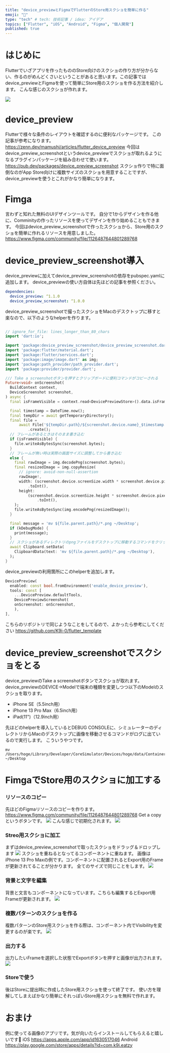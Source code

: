 ```yaml
---
title: "device_previewとFigmaでFlutterのStore用スクショを簡単に作る"
emoji: "👾"
type: "tech" # tech: 技術記事 / idea: アイデア
topics: ["Flutter", "iOS", "Android", "Figma", "個人開発"]
published: true
---
```

# はじめに
Flutterでいざアプリを作ったもののStore向けのスクショの作り方が分からない、作るのがめんどくさいということがあると思います。この記事ではdevice_previewとFigmaを使って簡単にStore用のスクショを作る方法を紹介します。
こんな感じのスクショが作れます。

![](/images/SCR-20220708-dbq.png)

# device_preview
Flutterで様々な条件のレイアウトを確認するのに便利なパッケージです。
この記事が参考になります。
https://zenn.dev/mamushi/articles/flutter_device_preview
今回はdevice_preview_screenshotというdevice_previewでスクショが取れるようになるプラグインパッケージを組み合わせて使います。
https://pub.dev/packages/device_preview_screenshot
スクショ作りで特に面倒なのがApp Store向けに複数サイズのスクショを用意することですが、device_previewを使うとこれがかなり簡単になります。

# Fimga
言わずと知れた無料のUIデザインツールです。
自分で1からデザインを作る他に、Comminityの作ったリソースを使ってデザインを作り始めることもできます。
今回はdevice_preview_screenshotで作ったスクショから、Store用のスクショを簡単に作れるリソースを用意しました。
https://www.figma.com/community/file/1126487644801289768

# device_preview_screenshot導入
device_previewに加えてdevice_preview_screenshotの依存をpubspec.yamlに追加します。
device_previewの使い方自体は先ほどの記事を参照ください。
```yaml:pubspec.yaml
dependencies:
  device_preview: ^1.1.0
  device_preview_screenshot: ^1.0.0
```
device_preview_screenshotで撮ったスクショをMacのデスクトップに移すと楽なので、以下のようなhelperを作ります。
```dart:device_preview_screenshot_helper.dart

// ignore_for_file: lines_longer_than_80_chars
import 'dart:io';

import 'package:device_preview_screenshot/device_preview_screenshot.dart';
import 'package:flutter/material.dart';
import 'package:flutter/services.dart';
import 'package:image/image.dart' as img;
import 'package:path_provider/path_provider.dart';
import 'package:provider/provider.dart';

/// Take a screenshotボタンを押すとクリップボードに便利コマンドがコピーされる
Future<void> onScreenshot(
  BuildContext context,
  DeviceScreenshot screenshot,
) async {
  final isFrameVisible = context.read<DevicePreviewStore>().data.isFrameVisible;

  final timestamp = DateTime.now();
  final tempDir = await getTemporaryDirectory();
  final file =
      await File('${tempDir.path}/${screenshot.device.name}_$timestamp.png')
          .create();
  // フレームがあるときはそのまま書き込む
  if (isFrameVisible) {
    file.writeAsBytesSync(screenshot.bytes);
  }
  // フレームが無い時は実際の画面サイズに調整してから書き込む
  else {
    final rawImage = img.decodePng(screenshot.bytes);
    final resizedImage = img.copyResize(
      // ignore: avoid-non-null-assertion
      rawImage!,
      width: (screenshot.device.screenSize.width * screenshot.device.pixelRatio)
          .toInt(),
      height:
          (screenshot.device.screenSize.height * screenshot.device.pixelRatio)
              .toInt(),
    );
    file.writeAsBytesSync(img.encodePng(resizedImage));
  }

  final message = 'mv ${file.parent.path}/*.png ~/Desktop';
  if (kDebugMode) {
    print(message);
  }
  // スクショがあるディレクトリのpngファイルをデスクトップに移動するコマンドをクリップボードにセット
  await Clipboard.setData(
    ClipboardData(text: 'mv ${file.parent.path}/*.png ~/Desktop'),
  );
}
```
device_previewの利用箇所にこのhelperを追加します。
```dart:main.dart
DevicePreview(
  enabled: const bool.fromEnvironment('enable_device_preview'),
  tools: const [
    ...DevicePreview.defaultTools,
    DevicePreviewScreenshot(
    onScreenshot: onScreenshot,
    ),
],
```
こちらのリポジトリで同じようなことをしてるので、よかったら参考にしてください
https://github.com/K9i-0/flutter_template

# device_preview_screenshotでスクショをとる
device_previewのTake a screenshotボタンでスクショが取れます。
device_previewのDEVICE->Modelで端末の種類を変更しつつ以下のModelのスクショを取ります。
- iPhone SE（5.5inch用）
- iPhone 13 Pro Max（6.5inch用）
- iPad(11")（12.9inch用）

先ほどのhelperを導入しているとDEBUG CONSOLEに、シミュレーターのディレクトリからMacのデスクトップに画像を移動させるコマンドがログに出ているので実行します。
こういうやつです。
```
mv /Users/hoge/Library/Developer/CoreSimulator/Devices/hoge/data/Containers/Data/Application/hoge/Library/Caches/*.png ~/Desktop
```

# FimgaでStore用のスクショに加工する
### リソースのコピー
先ほどのFigmaリソースのコピーを作ります。
https://www.figma.com/community/file/1126487644801289768
Get a copyというボタンです。
![](/images/SCR-20220707-9ve.png)
こんな感じで初期化されます。
![](/images/SCR-20220707-9y4.png)

### Streo用スクショに加工
まずはdevice_preview_screenshotで取ったスクショをドラッグ＆ドロップします
![](/images/SCR-20220707-a2x.png)
スクショを重ねるとなってるコンポーネントに重ねます。
画像はiPhone 13 Pro Maxの例です。コンポーネントに配置されるとExport用のFrameが更新されてることが分かります。
全てのサイズで同じことをします。
![](/images/SCR-20220707-a42.png)
### 背景と文字を編集
背景と文言もコンポーネントになっています。こちらも編集するとExport用Frameが更新されます。
![](/images/SCR-20220707-a6c.png)
### 複数パターンのスクショを作る
複数パターンのStore用スクショを作る際は、コンポーネント内でVisibilityを変更するのが楽です。
![](/images/SCR-20220707-a7j.png)
### 出力する
出力したいFrameを選択した状態でExportボタンを押すと画像が出力されます。
![](/images/SCR-20220707-a91.png)
### Storeで使う
後はStoreに提出時に作成したStore用スクショを使って終了です。
使い方を理解してしまえばかなり簡単にそれっぽいStore用スクショを無料で作れます。

# おまけ
例に使ってる画像のアプリです。気が向いたらインストールしてもらえると嬉しいです🥳
iOS
https://apps.apple.com/app/id1630517046
Android
https://play.google.com/store/apps/details?id=com.k9i.eatzy